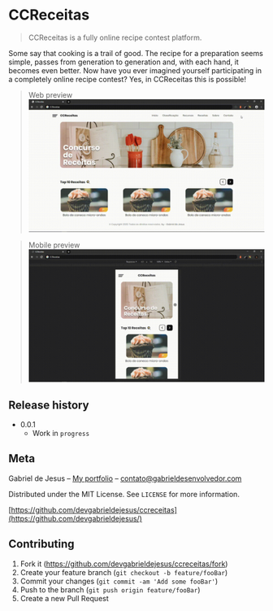 # CCReceitas

> CCReceitas is a fully online recipe contest platform.

Some say that cooking is a trail of good. The recipe for a preparation seems simple, passes from generation to generation and, with each hand, it becomes even better.
Now have you ever imagined yourself participating in a completely online recipe contest? Yes, in CCReceitas this is possible!

> Web preview
![](public/assets/web-preview.gif)

> Mobile preview
![](public/assets/mobile-preview.gif)

## Release history

* 0.0.1
    * Work in `progress`

## Meta

Gabriel de Jesus – [My portfolio](https://gabrieldesenvolvedor.com/) – contato@gabrieldesenvolvedor.com

Distributed under the MIT License. See `LICENSE` for more information.

[https://github.com/devgabrieldejesus/ccreceitas](https://github.com/devgabrieldejesus/)

## Contributing

1. Fork it (<https://github.com/devgabrieldejesus/ccreceitas/fork>)
2. Create your feature branch (`git checkout -b feature/fooBar`)
3. Commit your changes (`git commit -am 'Add some fooBar'`)
4. Push to the branch (`git push origin feature/fooBar`)
5. Create a new Pull Request
